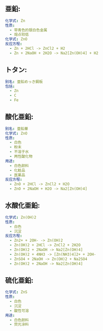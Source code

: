 ## 亜鉛:

```yaml
化学式: Zn
性质:
  - 带青色的银白色金属
  - 熔点较低
化学式: ZnO
反应方程:
  - Zn + 2HCl -> ZnCl2 + H2
  - Zn + 2NaOH + 2H2O -> Na2[Zn(OH)4] + H2

```

## トタン:

```yaml
别名: 亜鉛めっき鋼板
包括:
  - Zn
  - C
  - Fe


```

## 酸化亜鉛:

```yaml
别名: 亜鉛華
化学式: ZnO
性质:
  - 白色
  - 粉末
  - 不溶于水
  - 两性酸化物
用途:
  - 白色颜料
  - 化粧品
  - 医薬品
反应方程:
  - ZnO + 2HCl -> ZnCl2 + H2O
  - ZnO + 2NaOH + H2O -> Na2[Zn(OH)4]

```

## 水酸化亜鉛:

```yaml
化学式: Zn(OH)2
性质:
  - 白色
  - 沉淀
反应方程:
  - Zn2+ + 2OH- -> Zn(OH)2
  - Zn(OH)2 + 2HCl -> ZnCl2 + 2H2O
  - Zn(OH)2 + 2NaOH -> Na2[Zn(OH)4]
  - Zn(OH)2 + 4NH3 -> [Zn(NH3)4]2+ + 2OH-
  - ZnSO4 + 2NaOH -> Zn(OH)2 + Na2SO4
  - Zn(OH)2 + 2NaOH -> Na2[Zn(OH)4]

```

## 硫化亜鉛:

```yaml
化学式: ZnS
性质:
  - 白色
  - 沉淀
  - 酸性可溶
用途:
  - 白色颜料
  - 荧光涂料
```